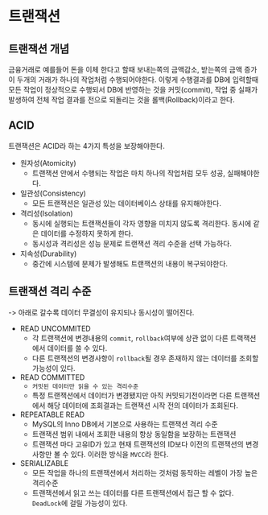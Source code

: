 # 트랜잭션

## 트랜잭션 개념
<p>
금융거래로 예를들어 돈을 이체 한다고 할때 보내는쪽의 금액감소, 받는쪽의 금액 증가 이 두개의 거래가 하나의 작업처럼 수행되어야한다. 이렇게 수행결과를 DB에 입력할때 모든 작업이 정상적으로 수행되서 DB에 반영하는 것을 커밋(commit), 작업 중 실패가 발생하여 전체 작업 결과를 전으로 되돌리는 것을 롤백(Rollback)이라고 한다.
</p>


## ACID
트랜잭션은 ACID라 하는 4가지 특성을 보장해야한다. 
* 원자성(Atomicity)
    * 트랜잭션 안에서 수행되는 작업은 마치 하나의 작업처럼 모두 성공, 실패해야한다.
* 일관성(Consistency)
    * 모든 트랜잭션은 일관성 있는 데이터베이스 상태를 유지해야한다.
* 격리성(Isolation)
    * 동시에 실행되는 트랜잭션들이 각자 영향을 미치지 않도록 격리한다. 동시에 같은 데이터를 수정하지 못하게 한다. 
    * 동시성과 격리성은 성능 문제로 트랜잭션 격리 수준을 선택 가능하다.
* 지속성(Durability)
    * 중간에 시스템에 문제가 발생해도 트랜잭션의 내용이 복구되야한다. 

## 트랜잭션 격리 수준
-> 아래로 갈수록 데이터 무결성이 유지되나 동시성이 떨어진다.
* READ UNCOMMITED
    * 각 트랜잭션에 변경내용의 `commit`, `rollback`여부에 상관 없이 다른 트랙잭션에서 데이터를 쓸 수 있다. 
    * 다른 트랜잭션의 변경사항이 `rollback`될 경우 존재하지 않는 데이터를 조회할 가능성이 있다. 
* READ COMMITTED
    * `커밋된 데이터만 읽을 수 있는 격리수준`
    * 특정 트랜잭션에서 데이터가 변경됐지만 아직 커밋되기전이라면 다른 트랜잭션에서 해당 데이터에 조회결과는 트랜잭션 시작 전의 데이터가 조회된다. 
* REPEATABLE READ
    * MySQL의 Inno DB에서 기본으로 사용하는 트랜잭션 격리 수준 
    * 트랜잭션 범위 내에서 조회한 내용의 항상 동일함을 보장하는 트랜잭션 
    * 트랜잭션 마다 고유ID가 있고 현재 트랜잭션의 ID보다 이전의 트랜잭션의 변경사항만 볼 수 있다. 이러한 방식을 `MVCC`라 한다.
* SERIALIZABLE
    * 모든 작업을 하나의 트랜잭션에서 처리하는 것처럼 동작하는 레벨이 가장 높은 격리수준
    * 트랜잭션에서 읽고 쓰는 데이터를 다른 트랜잭션에서 접근 할 수 없다. `DeadLock`에 걸릴 가능성이 있다.
 

